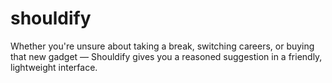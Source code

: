 # shouldify
Whether you're unsure about taking a break, switching careers, or buying that new gadget — Shouldify gives you a reasoned suggestion in a friendly, lightweight interface.
